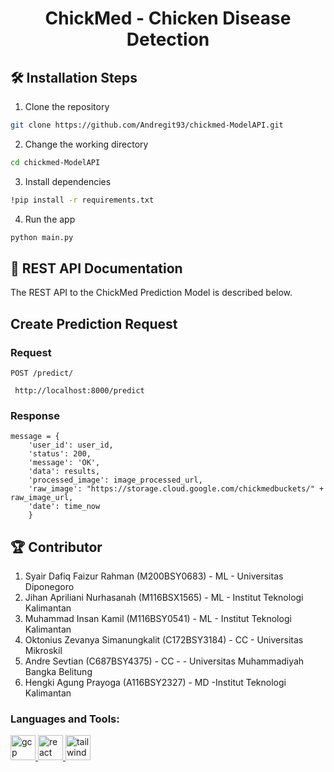<h1 align="center">ChickMed - Chicken Disease Detection</h1>

## 🛠️ Installation Steps

1. Clone the repository

```bash
git clone https://github.com/Andregit93/chickmed-ModelAPI.git
```

2. Change the working directory

```bash
cd chickmed-ModelAPI
```

3. Install dependencies

```bash
!pip install -r requirements.txt
```

4. Run the app

```bash
python main.py
```

## 📝 REST API Documentation

The REST API to the ChickMed Prediction Model is described below.

## Create Prediction Request

### Request

`POST /predict/`

     http://localhost:8000/predict

### Response

    message = {
        'user_id': user_id,
        'status': 200,
        'message': 'OK',
        'data': results,
        'processed_image': image_processed_url,
        'raw_image': "https://storage.cloud.google.com/chickmedbuckets/" + raw_image_url,
        'date': time_now
        }



## 🏆 Contributor

1. Syair Dafiq Faizur Rahman (M200BSY0683) - ML - Universitas Diponegoro
2. Jihan Apriliani Nurhasanah (M116BSX1565) - ML - Institut Teknologi Kalimantan
3. Muhammad Insan Kamil (M116BSY0541) - ML - Institut Teknologi Kalimantan
4. Oktonius Zevanya Simanungkalit (C172BSY3184) - CC - Universitas Mikroskil
5. Andre Sevtian (C687BSY4375) - CC - - Universitas Muhammadiyah Bangka Belitung
6. Hengki Agung Prayoga (A116BSY2327) - MD -Institut Teknologi Kalimantan

<h3 align="left">Languages and Tools:</h3>
<p align="left"> <a href="https://cloud.google.com" target="_blank" rel="noreferrer"> <img src="https://www.vectorlogo.zone/logos/google_cloud/google_cloud-icon.svg" alt="gcp" width="40" height="40"/> </a>  <a href="https://www.python.org/" target="_blank" rel="noreferrer"> <img src="https://s3.dualstack.us-east-2.amazonaws.com/pythondotorg-assets/media/community/logos/python-logo-only.png" alt="react" width="40" height="40"/> </a> <a href="https://flask.palletsprojects.com/en/3.0.x/" target="_blank" rel="noreferrer"> <img src="https://seeklogo.com/images/F/flask-logo-44C507ABB7-seeklogo.com.png" alt="tailwind" width="40" height="40"/> </a> </p>